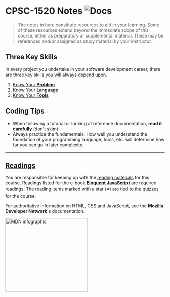 # CPSC-1520 Notes ![Docs](https://img.shields.io/badge/Documentation%20Status-%7E10%25%20Minimal%20Outline-lightgrey?logo=Read%20the%20Docs)

> The notes in here constitute resources to aid in your learning. Some of these resources extend beyond the immediate scope of this course, either as preparatory or supplemental material. These may be referenced and/or assigned as study material by your instructor.

## Three Key Skills

In every project you undertake in your software development career, there are three key skills you will always depend upon.

1. [Know Your **Problem**](./ProblemSolving.md)
1. [Know Your **Language**](./LanguageRef.md)
1. [Know Your **Tools**](./ToolTips.md)

## Coding Tips

- When following a tutorial or looking at reference documentation, **read it carefully** (don't skim)
- Always practice the fundamentals. How well you understand the foundation of your programming language, tools, etc. will determine how far you can go in later complexity.

----

## [Readings](Readings.md)

You are responsible for keeping up with the [reading materials](Readings.md) for this course. Readings listed for the e-book [**Eloquent JavaScript**](https://eloquentjavascript.net/) are required readings. The reading items marked with a star (**:star:**) are tied to the quizzes for the course.

For authoritative information on HTML, CSS and JavaScript, see the **Mozilla Developer Network**'s documentation.

<map name="infographic">
    <area shape="poly" coords="130,147,200,107,254,219,130,228" href="https://developer.mozilla.org/docs/Web/HTML" alt="HTML">
    <area shape="poly" coords="130,147,130,228,6,219,59,107" href="https://developer.mozilla.org/docs/Web/CSS" alt="CSS">
    <area shape="poly" coords="130,147,200,107,130,4,59,107" href="https://developer.mozilla.org/docs/Web/JavaScript" alt="JavaScript">
</map>
<img usemap="#infographic" width="260" height="232" src="https://interactive-examples.mdn.mozilla.net/media/examples/mdn-info2.png" alt="MDN infographic">
